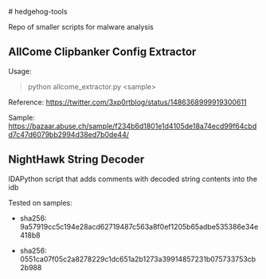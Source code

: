 ﻿﻿# hedgehog-tools
 
Repo of smaller scripts for malware analysis

## AllCome Clipbanker Config Extractor

Usage:

> python allcome_extractor.py \<sample\>
  
Reference: https://twitter.com/3xp0rtblog/status/1486368999919300611
  
Sample: https://bazaar.abuse.ch/sample/f234b6d1801e1d4105de18a74ecd99f64cbdd7c47d6079bb2994d38ed7b0de44/

## NightHawk String Decoder

IDAPython script that adds comments with decoded string contents into the idb

Tested on samples:

* sha256: 9a57919cc5c194e28acd62719487c563a8f0ef1205b65adbe535386e34e418b8

* sha256: 0551ca07f05c2a8278229c1dc651a2b1273a39914857231b075733753cb2b988